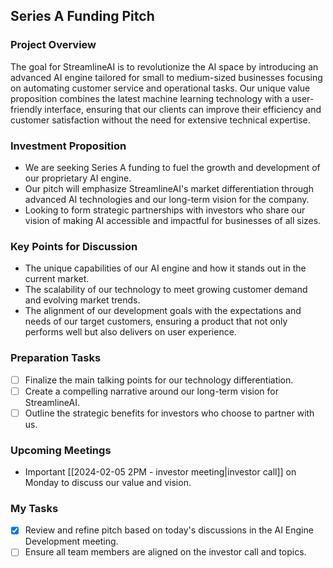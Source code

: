 ## Series A Funding Pitch

### Project Overview

The goal for StreamlineAI is to revolutionize the AI space by introducing an advanced AI engine tailored for small to medium-sized businesses focusing on automating customer service and operational tasks. Our unique value proposition combines the latest machine learning technology with a user-friendly interface, ensuring that our clients can improve their efficiency and customer satisfaction without the need for extensive technical expertise.

### Investment Proposition

- We are seeking Series A funding to fuel the growth and development of our proprietary AI engine.
- Our pitch will emphasize StreamlineAI's market differentiation through advanced AI technologies and our long-term vision for the company.
- Looking to form strategic partnerships with investors who share our vision of making AI accessible and impactful for businesses of all sizes.

### Key Points for Discussion

- The unique capabilities of our AI engine and how it stands out in the current market.
- The scalability of our technology to meet growing customer demand and evolving market trends.
- The alignment of our development goals with the expectations and needs of our target customers, ensuring a product that not only performs well but also delivers on user experience.

### Preparation Tasks

- [ ] Finalize the main talking points for our technology differentiation.
- [ ] Create a compelling narrative around our long-term vision for StreamlineAI.
- [ ] Outline the strategic benefits for investors who choose to partner with us.

### Upcoming Meetings

- Important [[2024-02-05 2PM - investor meeting|investor call]] on Monday to discuss our value and vision.

### My Tasks

- [x] Review and refine pitch based on today's discussions in the AI Engine Development meeting.
- [ ] Ensure all team members are aligned on the investor call and topics.
